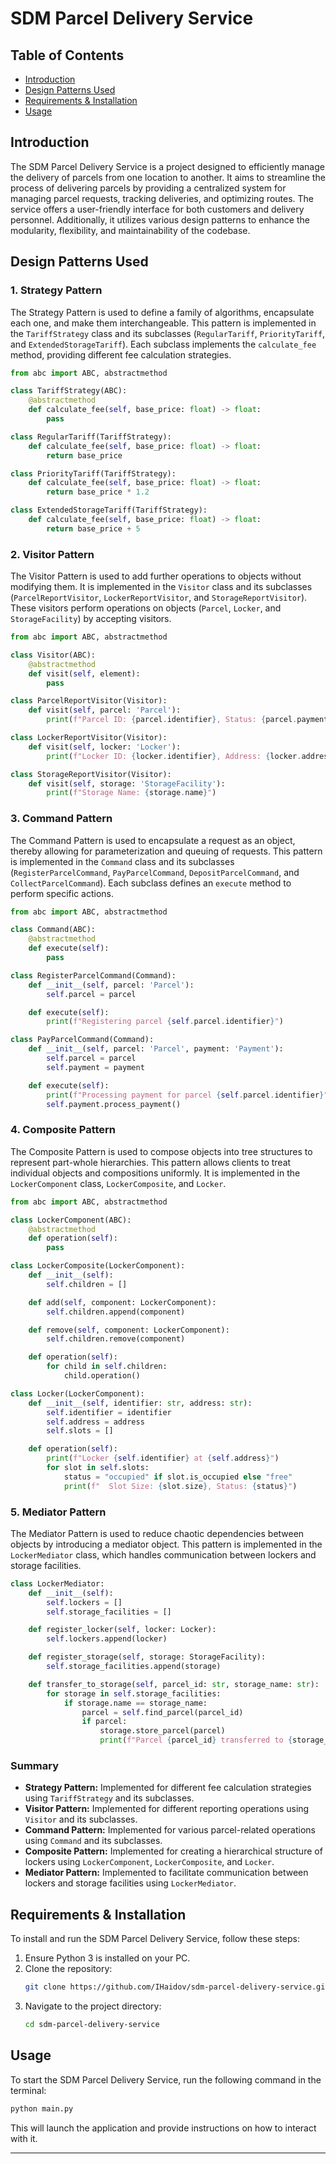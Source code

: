 # SDM Parcel Delivery Service

## Table of Contents
- [Introduction](#introduction)
- [Design Patterns Used](#design-patterns-used)
- [Requirements & Installation](#requirements--installation)
- [Usage](#usage)

## Introduction

The SDM Parcel Delivery Service is a project designed to efficiently manage the delivery of parcels from one location to another. It aims to streamline the process of delivering parcels by providing a centralized system for managing parcel requests, tracking deliveries, and optimizing routes. The service offers a user-friendly interface for both customers and delivery personnel. Additionally, it utilizes various design patterns to enhance the modularity, flexibility, and maintainability of the codebase.

## Design Patterns Used

### 1. Strategy Pattern

The Strategy Pattern is used to define a family of algorithms, encapsulate each one, and make them interchangeable. This pattern is implemented in the `TariffStrategy` class and its subclasses (`RegularTariff`, `PriorityTariff`, and `ExtendedStorageTariff`). Each subclass implements the `calculate_fee` method, providing different fee calculation strategies.

```python
from abc import ABC, abstractmethod

class TariffStrategy(ABC):
    @abstractmethod
    def calculate_fee(self, base_price: float) -> float:
        pass

class RegularTariff(TariffStrategy):
    def calculate_fee(self, base_price: float) -> float:
        return base_price

class PriorityTariff(TariffStrategy):
    def calculate_fee(self, base_price: float) -> float:
        return base_price * 1.2

class ExtendedStorageTariff(TariffStrategy):
    def calculate_fee(self, base_price: float) -> float:
        return base_price + 5
```

### 2. Visitor Pattern

The Visitor Pattern is used to add further operations to objects without modifying them. It is implemented in the `Visitor` class and its subclasses (`ParcelReportVisitor`, `LockerReportVisitor`, and `StorageReportVisitor`). These visitors perform operations on objects (`Parcel`, `Locker`, and `StorageFacility`) by accepting visitors.

```python
from abc import ABC, abstractmethod

class Visitor(ABC):
    @abstractmethod
    def visit(self, element):
        pass

class ParcelReportVisitor(Visitor):
    def visit(self, parcel: 'Parcel'):
        print(f"Parcel ID: {parcel.identifier}, Status: {parcel.payment_status}")

class LockerReportVisitor(Visitor):
    def visit(self, locker: 'Locker'):
        print(f"Locker ID: {locker.identifier}, Address: {locker.address}")

class StorageReportVisitor(Visitor):
    def visit(self, storage: 'StorageFacility'):
        print(f"Storage Name: {storage.name}")
```

### 3. Command Pattern

The Command Pattern is used to encapsulate a request as an object, thereby allowing for parameterization and queuing of requests. This pattern is implemented in the `Command` class and its subclasses (`RegisterParcelCommand`, `PayParcelCommand`, `DepositParcelCommand`, and `CollectParcelCommand`). Each subclass defines an `execute` method to perform specific actions.

```python
from abc import ABC, abstractmethod

class Command(ABC):
    @abstractmethod
    def execute(self):
        pass

class RegisterParcelCommand(Command):
    def __init__(self, parcel: 'Parcel'):
        self.parcel = parcel

    def execute(self):
        print(f"Registering parcel {self.parcel.identifier}")

class PayParcelCommand(Command):
    def __init__(self, parcel: 'Parcel', payment: 'Payment'):
        self.parcel = parcel
        self.payment = payment

    def execute(self):
        print(f"Processing payment for parcel {self.parcel.identifier}")
        self.payment.process_payment()
```

### 4. Composite Pattern

The Composite Pattern is used to compose objects into tree structures to represent part-whole hierarchies. This pattern allows clients to treat individual objects and compositions uniformly. It is implemented in the `LockerComponent` class, `LockerComposite`, and `Locker`.

```python
from abc import ABC, abstractmethod

class LockerComponent(ABC):
    @abstractmethod
    def operation(self):
        pass

class LockerComposite(LockerComponent):
    def __init__(self):
        self.children = []

    def add(self, component: LockerComponent):
        self.children.append(component)

    def remove(self, component: LockerComponent):
        self.children.remove(component)

    def operation(self):
        for child in self.children:
            child.operation()

class Locker(LockerComponent):
    def __init__(self, identifier: str, address: str):
        self.identifier = identifier
        self.address = address
        self.slots = []

    def operation(self):
        print(f"Locker {self.identifier} at {self.address}")
        for slot in self.slots:
            status = "occupied" if slot.is_occupied else "free"
            print(f"  Slot Size: {slot.size}, Status: {status}")
```

### 5. Mediator Pattern

The Mediator Pattern is used to reduce chaotic dependencies between objects by introducing a mediator object. This pattern is implemented in the `LockerMediator` class, which handles communication between lockers and storage facilities.

```python
class LockerMediator:
    def __init__(self):
        self.lockers = []
        self.storage_facilities = []

    def register_locker(self, locker: Locker):
        self.lockers.append(locker)

    def register_storage(self, storage: StorageFacility):
        self.storage_facilities.append(storage)

    def transfer_to_storage(self, parcel_id: str, storage_name: str):
        for storage in self.storage_facilities:
            if storage.name == storage_name:
                parcel = self.find_parcel(parcel_id)
                if parcel:
                    storage.store_parcel(parcel)
                    print(f"Parcel {parcel_id} transferred to {storage_name}.")
```

### Summary

- **Strategy Pattern:** Implemented for different fee calculation strategies using `TariffStrategy` and its subclasses.
- **Visitor Pattern:** Implemented for different reporting operations using `Visitor` and its subclasses.
- **Command Pattern:** Implemented for various parcel-related operations using `Command` and its subclasses.
- **Composite Pattern:** Implemented for creating a hierarchical structure of lockers using `LockerComponent`, `LockerComposite`, and `Locker`.
- **Mediator Pattern:** Implemented to facilitate communication between lockers and storage facilities using `LockerMediator`.

## Requirements & Installation

To install and run the SDM Parcel Delivery Service, follow these steps:

1. Ensure Python 3 is installed on your PC.
2. Clone the repository: 
   ```sh
   git clone https://github.com/IHaidov/sdm-parcel-delivery-service.git
   ```
3. Navigate to the project directory:
   ```sh
   cd sdm-parcel-delivery-service
   ```

## Usage

To start the SDM Parcel Delivery Service, run the following command in the terminal:

```sh
python main.py
```

This will launch the application and provide instructions on how to interact with it.

---